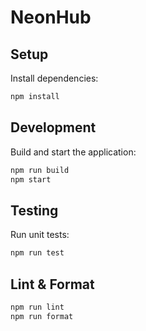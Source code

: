 # NeonHub

## Setup

Install dependencies:
```bash
npm install
```

## Development
Build and start the application:
```bash
npm run build
npm start
```

## Testing
Run unit tests:
```bash
npm run test
```

## Lint & Format
```bash
npm run lint
npm run format
``` 